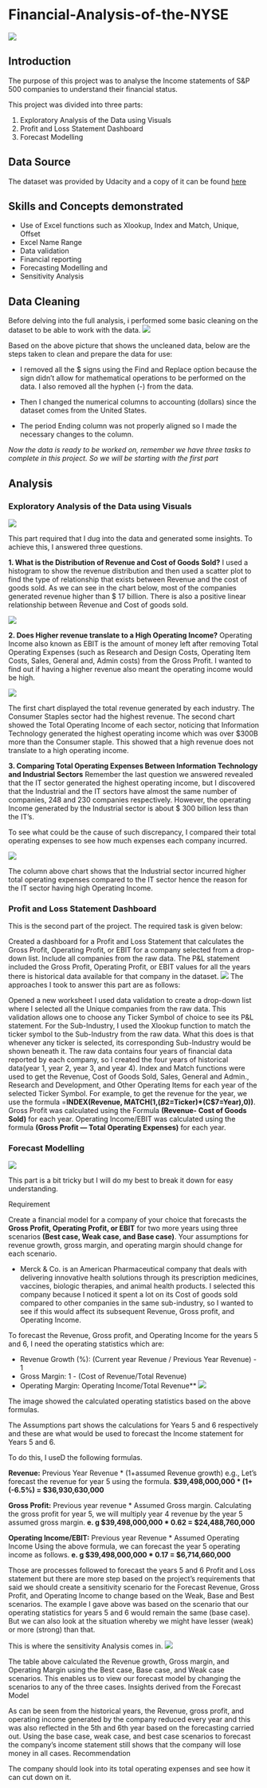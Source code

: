 # Financial-Analysis-of-the-NYSE



![](https://github.com/zizou-io/Financial-Analysis-of-the-NYSE/blob/main/reports/77EABA4D0037B0785B6519499B23E630.webp)

## Introduction
The purpose of this project was to analyse the Income statements of S&P 500 companies to understand their financial status.

This project was divided into three parts:

1.	Exploratory Analysis of the Data using Visuals
2.	Profit and Loss Statement Dashboard
3.	Forecast Modelling

## Data Source 
The dataset was provided by Udacity and a copy of it can be found  [here](Dataset)

## Skills and Concepts demonstrated
- Use of Excel functions such as Xlookup, Index and Match, Unique, Offset
- Excel Name Range
- Data validation 
- Financial reporting
- Forecasting Modelling and 
- Sensitivity Analysis

## Data Cleaning

Before delving into the full analysis, i performed some basic cleaning on the dataset to be able to work with the data.
![](https://github.com/zizou-io/Financial-Analysis-of-the-NYSE/blob/main/reports/DatasetsHeading.PNG)

Based on the above picture that shows the uncleaned data, below are the steps taken to clean and prepare the data for use:

- I removed all the $ signs using the Find and Replace option because the sign didn’t allow for mathematical operations to be performed on the data. I also removed all the hyphen (-) from the data.

- Then I changed the numerical columns to accounting (dollars) since the dataset comes from the United States.

- The period Ending column was not properly aligned so I made the necessary changes to the column.

_Now the data is ready to be worked on, remember we have three tasks to complete in this project. So we will be starting with the first part_

## Analysis

### Exploratory Analysis of the Data using Visuals
![](https://github.com/zizou-io/Financial-Analysis-of-the-NYSE/blob/main/reports/Dashboard.png)

This part required that I dug into the data and generated some insights. To achieve this, I answered three questions.

**1. What is the Distribution of Revenue and Cost of Goods Sold?**
I used a histogram to show the revenue distribution and then used a scatter plot to find the type of relationship that exists between Revenue and the cost of goods sold.
As we can see in the chart below, most of the companies generated revenue higher than $ 17 billion. There is also a positive linear relationship between Revenue and Cost of goods sold.

![](https://github.com/zizou-io/Financial-Analysis-of-the-NYSE/blob/main/reports/Revenuedistribution.PNG)

**2. Does Higher revenue translate to a High Operating Income?**
Operating Income also known as EBIT is the amount of money left after removing Total Operating Expenses (such as Research and Design Costs, Operating Item Costs, Sales, General and, Admin costs) from the Gross Profit. I wanted to find out if having a higher revenue also meant the operating income would be high.

![](https://github.com/zizou-io/Financial-Analysis-of-the-NYSE/blob/main/reports/RevenueVsOperatingIncom.PNG)

The first chart displayed the total revenue generated by each industry. The Consumer Staples sector had the highest revenue. The second chart showed the Total Operating Income of each sector, noticing that Information Technology generated the highest operating income which was over $300B more than the Consumer staple. This showed that a high revenue does not translate to a high operating income.

**3. Comparing Total Operating Expenses Between Information Technology and Industrial Sectors**
Remember the last question we answered revealed that the IT sector generated the highest operating income, but I discovered that the Industrial and the IT sectors have almost the same number of companies, 248 and 230 companies respectively. However, the operating Income generated by the Industrial sector is about $ 300 billion less than the IT’s.

To see what could be the cause of such discrepancy, I compared their total operating expenses to see how much expenses each company incurred.

![](https://github.com/zizou-io/Financial-Analysis-of-the-NYSE/blob/main/reports/IT_IndustrialSector.PNG)

The column above chart shows that the Industrial sector incurred higher total operating expenses compared to the IT sector hence the reason for the IT sector having high Operating Income.




### Profit and Loss Statement Dashboard
This is the second part of the project. The required task is given below:

Created a dashboard for a Profit and Loss Statement that calculates the Gross Profit, Operating Profit, or EBIT for a company selected from a drop-down list. Include all companies from the raw data. The P&L statement included the Gross Profit, Operating Profit, or EBIT values for all the years there is historical data available for that company in the dataset.
![](https://github.com/zizou-io/Financial-Analysis-of-the-NYSE/blob/main/reports/PL.JPG)
The approaches I took to answer this part are as follows:

Opened a new worksheet
I used data validation to create a drop-down list where I selected all the Unique companies from the raw data. This validation allows one to choose any Ticker Symbol of choice to see its P&L statement.
For the Sub-Industry, I used the Xlookup function to match the ticker symbol to the Sub-Industry from the raw data. What this does is that whenever any ticker is selected, its corresponding Sub-Industry would be shown beneath it.
The raw data contains four years of financial data reported by each company, so I created the four years of historical data(year 1, year 2, year 3, and year 4).
Index and Match functions were used to get the Revenue, Cost of Goods Sold, Sales, General and Admin., Research and Development, and Other Operating Items for each year of the selected Ticker Symbol. For example, to get the revenue for the year, we use the formula =**INDEX(Revenue, MATCH(1,($B$2=Ticker)*(C$7=Year),0))**.
Gross Profit was calculated using the Formula **(Revenue- Cost of Goods Sold)** for each year.
Operating Income/EBIT was calculated using the formula **(Gross Profit — Total Operating Expenses)** for each year.







### Forecast Modelling
![](https://github.com/zizou-io/Financial-Analysis-of-the-NYSE/blob/main/reports/BaseCase.JPG)

This part is a bit tricky but I will do my best to break it down for easy understanding.

Requirement

Create a financial model for a company of your choice that forecasts the **Gross Profit, Operating Profit, or EBIT** for two more years using three scenarios **(Best case, Weak case, and Base case)**. Your assumptions for revenue growth, gross margin, and operating margin should change for each scenario.

- Merck & Co. is an American Pharmaceutical company that deals with delivering innovative health solutions through its prescription medicines, vaccines, biologic therapies, and animal health products. I selected this company because I noticed it spent a lot on its Cost of goods sold compared to other companies in the same sub-industry, so I wanted to see if this would affect its subsequent Revenue, Gross profit, and Operating Income.

To forecast the Revenue, Gross profit, and Operating Income for the years 5 and 6, I need the operating statistics which are:

- Revenue Growth (%): (Current year Revenue / Previous Year Revenue) - 1
- Gross Margin: 1 - (Cost of Revenue/Total Revenue)
- Operating Margin: Operating Income/Total Revenue**
![](https://github.com/zizou-io/Financial-Analysis-of-the-NYSE/blob/main/reports/OperatingStat.JPG)

The image showed the calculated operating statistics based on the above formulas.

The Assumptions part shows the calculations for Years 5 and 6 respectively and these are what would be used to forecast the Income statement for Years 5 and 6.

To do this, I useD the following formulas.

**Revenue:** Previous Year Revenue * (1+assumed Revenue growth)
e.g., Let’s forecast the revenue for year 5 using the formula.
**$39,498,000,000 * (1+(-6.5%) = $36,930,630,000**

**Gross Profit:** Previous year revenue * Assumed Gross margin.
Calculating the gross profit for year 5, we will multiply year 4 revenue by the year 5 assumed gross margin.
**e. g $39,498,000,000 * 0.62 = $24,488,760,000**

**Operating Income/EBIT:** Previous year Revenue * Assumed Operating Income
Using the above formula, we can forecast the year 5 operating income as follows.
**e. g $39,498,000,000 * 0.17 = $6,714,660,000**

Those are processes followed to forecast the years 5 and 6 Profit and Loss statement but there are more step based on the project’s requirements that said we should create a sensitivity scenario for the Forecast Revenue, Gross Profit, and Operating Income to change based on the Weak, Base and Best scenarios. The example I gave above was based on the scenario that our operating statistics for years 5 and 6 would remain the same (base case). But we can also look at the situation whereby we might have lesser (weak) or more (strong) than that.

This is where the sensitivity Analysis comes in.
![](https://github.com/zizou-io/Financial-Analysis-of-the-NYSE/blob/main/reports/Scenario.JPG)

The table above calculated the Revenue growth, Gross margin, and Operating Margin using the Best case, Base case, and Weak case scenarios. This enables us to view our forecast model by changing the scenarios to any of the three cases.
Insights derived from the Forecast Model

As can be seen from the historical years, the Revenue, gross profit, and operating income generated by the company reduced every year and this was also reflected in the 5th and 6th year based on the forecasting carried out.
Using the base case, weak case, and best case scenarios to forecast the company’s income statement still shows that the company will lose money in all cases.
Recommendation

The company should look into its total operating expenses and see how it can cut down on it.








 
